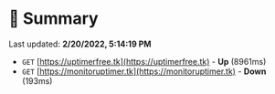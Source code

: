 # 📖 Summary
Last updated: **2/20/2022, 5:14:19 PM**

- `GET` [https://uptimerfree.tk](https://uptimerfree.tk) - **Up** (8961ms)
- `GET` [https://monitoruptimer.tk](https://monitoruptimer.tk) - **Down** (193ms)
